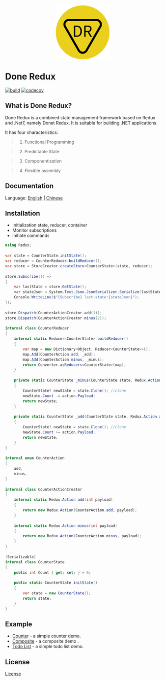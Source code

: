 <p align="center"><img src="./dr.png" align="center" width="175"></p>

<h1>Done Redux</h1>

[![build](https://github.com/GavinHome/done-redux/actions/workflows/build.yml/badge.svg?branch=master)](https://github.com/GavinHome/done-redux/actions/workflows/build.yml) [![codecov](https://codecov.io/gh/gavinhome/done-redux/branch/master/graph/badge.svg)](https://codecov.io/gh/gvinhome/done-redux)



## What is Done Redux?

Done Redux is a combined state management framework based on Redux and .Net7, namely Donet Redux.
It is suitable for building .NET applications.

It has four characteristics:

> 1. Functional Programming

> 2. Predictable State

> 3. Componentization

> 4. Flexible assembly



## Documentation

Language: [English](README.md) | [Chinese](README.zh.md)



## Installation

-   Initialization state, reducer, container
-   Monitor subscriptions 
-   initiate commands

````c#
using Redux;

var state = CounterState.initState();
var reducer = CounterReducer.buildReducer();
var store = StoreCreator.createStore<CounterState>(state, reducer);

store.Subscribe(() =>
{
    var lastState = store.GetState();
    var stateJson = System.Text.Json.JsonSerializer.Serialize(lastState);
    Console.WriteLine($"[Subscribe] last-state:{stateJson}");
});

store.Dispatch(CounterActionCreator.add(1));
store.Dispatch(CounterActionCreator.minus(2));

internal class CounterReducer
{
    internal static Reducer<CounterState> buildReducer()
    {
        var map = new Dictionary<Object, Reducer<CounterState>>();
        map.Add(CounterAction.add, _add);
        map.Add(CounterAction.minus, _minus);
        return Converter.asReducers<CounterState>(map);
    }

    private static CounterState _minus(CounterState state, Redux.Action action)
    {
        CounterState? newState = state.Clone(); //clone
        newState.Count -= action.Payload;
        return newState;
    }

    private static CounterState _add(CounterState state, Redux.Action action)
    {
        CounterState? newState = state.Clone(); //clone
        newState.Count += action.Payload;
        return newState;
    }
}

internal enum CounterAction
{
    add,
    minus,
}

internal class CounterActionCreator
{
    internal static Redux.Action add(int payload)
    {
        return new Redux.Action(CounterAction.add, payload);
    }

    internal static Redux.Action minus(int payload)
    {
        return new Redux.Action(CounterAction.minus, payload);
    }
}

[Serializable]
internal class CounterState
{
    public int Count { get; set; } = 0;

    public static CounterState initState()
    {
        var state = new CounterState();
        return state;
    }
}
````



## Example

-   [Counter](test/redux_tests/Counter) - a simple counter demo.
-   [Composite](test/redux_tests/Composite) - a composite demo .
-   [Todo List](test/redux_tests/TodoList) - a simple todo list demo.



## License

[License](LICENSE)